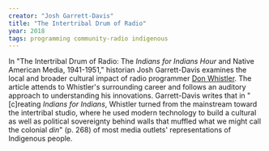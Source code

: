 ```yaml
---
creator: "Josh Garrett-Davis"
title: "The Intertribal Drum of Radio"
year: 2018
tags: programming community-radio indigenous
---
```


In "The Intertribal Drum of Radio: The _Indians for Indians Hour_ and Native American Media, 1941-1951," historian Josh Garrett-Davis examines the local and broader cultural impact of radio programmer [Don Whistler](listening#the-indians-for-indians-radio-hour). The article attends to Whistler's surrounding career and follows an auditory approach to understanding his innovations. Garrett-Davis writes that in "[c]reating _Indians for Indians_, Whistler turned from the mainstream toward the intertribal studio, where he used modern technology to build a cultural as well as political sovereignty behind walls that muffled what we might call the colonial _din_" (p. 268) of most media outlets' representations of Indigenous people.
